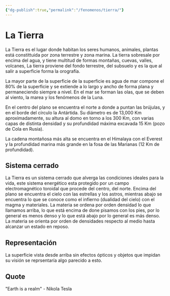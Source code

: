 ```yaml
---
{"dg-publish":true,"permalink":"/fenomenos/tierra/"}
---
```



# La Tierra

La Tierra es el lugar donde habitan los seres humanos, animales, plantas está constittuida por zona terrestre y zona marina. La tierra sobresale por encima del agua, y tiene multitud de formas montañas, cuevas, valles, volcanes, La tierra proviene del fondo terrestre, del subsuelo y es la que al salir a superficie forma la orografía.

La mayor parte de la superficie de la superficie es agua de mar compone el 80% de la superficie y se extiende a lo largo y ancho de forma plana y permaneciendo siempre a nivel. En el mar se forman las olas, que se deben al viento, la marea y los fenómenos de la Luna.

En el centro del plano se encuentra el norte a donde a puntan las brújulas, y en el borde del círculo la Antártida. Su diámetro es de 13,000 Km aproximadamente, su altura al domo en torno a los 300 Km, con varias capas de distinta densidad y su profundidad máxima excavada 15 Km (pozo de Cola en Rusia).

La cadena montañosa más alta se encuentra en el Himalaya con el Everest y la profundidad marina más grande en la fosa de las Marianas (12 Km de profundidad).

## Sistema cerrado

La Tierra es un sistema cerrado que alverga las condiciones ideales para la vida, este sistema energético esta protegido por un campo electromagnético toroidal que procede del centro, del norte. Encima del plano se encuentra el cielo con las estrellas y los astros, mientras abajo se encuentra lo que se conoce como el infierno (dualidad del cielo) con el magma y materiales. La materia se ordena por orden densidad lo que llamamos arriba, lo que está encima de done pisamos con los pies, por lo general es menos denso y lo que está abajo por lo general es más denso. La materia se orienta por orden de densidades respecto al medio hasta alcanzar un estado en reposo.

## Representación

La superficie vista desde arriba sin efectos ópticos y objetos que impidan su visión se reprsentaría algo parecido a esto.

## Quote
"Earth is a realm" - Nikola Tesla